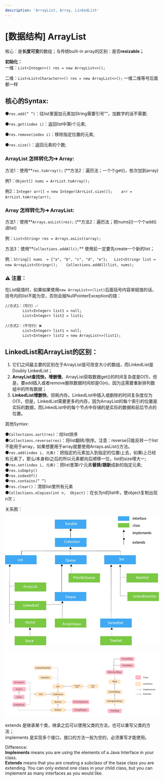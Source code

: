 ```yaml
---
description: 'ArrayList, Array, LinkedList'
---
```


# \[数据结构\] ArrayList

核心：是**长度可变**的数组；与传统built-in array的区别：是否**resizable；**

**初始化：**  
一维：`List<Integer>() res = new ArrayList<>();`

二维：`List<List<Character>>() res = new ArrayList<>();` 一维二维等号后面都一样



## **核心的Syntax:**

●`res.add(“ ”)`：往list里面加元素加String需要引号””，加数字的话不需要; 

●`res.get(index i)`：返回list中第i个元素;

●`res.remove(index i)`：移除指定位置的元素;

●`res.size()`：返回元素的个数;



### **ArrayList 怎样转化为➔ Array:**

方法1：使用**`res.toArray();`    \(**方法2：遍历法；一个个get\(\)，依次加到array\)

例1：`Object[] nums = ArrList.toArray();`

例2：`Integer arr[] = new Integer[ArrList.size()];   
arr = ArrList.toArray(arr);`



### **Array 怎样转化为➔ ArrayList:**

方法1：使用**`Arrays.asList(res);`    \(**方法2：遍历法；把nums\[i\]一个个add\(\)进list\)

例：`List<String> res = Arrays.asList(array);`

方法3：使用**`Collections.addAll();`**     使用前一定要先create一个新的list；

例：`String[] nums  = {"a", "b", "c", "d", "e"};  
List<String> list = new ArrayList<String>();   
Collections.addAll(list, nums);`



### ⚠️  注意：

在List赋值时，如果如果使用`new ArrayList<>(list)`后面括号内容来赋值的话，括号内的list不能为空，否则会报NullPointerException的错：

```text
//方式1：（可行）✅
		List<Integer> list1 = null;
		List<Integer> list2 = list1;

//方式2：（不可行）❌
		List<Integer> list1 = null;
		List<Integer> list2 = new ArrayList<>(list1);
```

## **LinkedList和ArrayList的区别：** 

1. 它们之间最主要的区别在于ArrayList是可改变大小的数组，而LinkedList是Doubly LinkedList；
2. **ArrayList查找快，增删慢**。ArrayList获取数据get\(\)的时间复杂度是O\(1\)，但是，要add插入或者remove删除数据时间却是O\(n\)，因为这需要重新排列数组中的所有数据；
3. **LinkedList增删快**，但耗内存。LinkedList中插入或删除的时间复杂度仅为O\(1\)，但是，LinkedList需要更多的内存，因为ArrayList的每个索引的位置是实际的数据，而LinkedList中的每个节点中存储的是实际的数据和前后节点的位置。



其他Syntax:

●`Collections.sort(res)`：给list排序  
●`Collections.reverse(res)`：将list翻转/倒序。注意：reverse只能反转一个list不能用于array，如果想要用于array就要使用Arrays.asList\(\)方法。  
●`res.add(index i, 元素)`：把指定的元素加入到指定的位置i上去，如果i上已经有元素了，那么i本身和i之后的所以元素都向后顺移一位，list的size增大一;  
●`res.set(index i, 元素)`：把list里第i个元素**替换/跟新**成新的指定元素;  
●`res.isEmpty()`  
●`res.indexOf()`  
●`res.contains(“ ”)`  
●`res.clear()`：清除list里所有元素  
●`Collections.nCopies(int n,  Object)`：在长为n的list中，使object复制出现n次；



关系图：

![&#x5173;&#x7CFB;&#x56FE;1](.gitbook/assets/wechatimg41.jpeg)



![&#x5173;&#x7CFB;&#x56FE;2](.gitbook/assets/java-collections-framework-hierarchy.png)



extends 是继承某个类，继承之后可以使用父类的方法，也可以重写父类的方法；  
implements 是实现多个接口，接口的方法一般为空的，必须重写才能使用。

Difference:   
**Implements** means you are using the elements of a Java Interface in your class.   
**Extends** means that you are creating a subclass of the base class you are extending. You can only extend one class in your child class, but you can implement as many interfaces as you would like.







